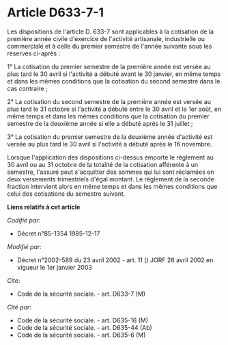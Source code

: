 # Article D633-7-1

Les dispositions de l'article D. 633-7 sont applicables à la cotisation de la première année civile d'exercice de l'activité
artisanale, industrielle ou commerciale et à celle du premier semestre de l'année suivante sous les réserves ci-après :

1° La cotisation du premier semestre de la première année est versée au plus tard le 30 avril si l'activité a débuté avant le
30 janvier, en même temps et dans les mêmes conditions que la cotisation du second semestre dans le cas contraire ;

2° La cotisation du second semestre de la première année est versée au plus tard le 31 octobre si l'activité a débuté entre
le 30 avril et le 1er août, en même temps et dans les mêmes conditions que la cotisation du premier semestre de la deuxième
année si elle a débuté après le 31 juillet ;

3° La cotisation du premier semestre de la deuxième année d'activité est versée au plus tard le 30 avril si l'activité a
débuté après le 16 novembre.

Lorsque l'application des dispositions ci-dessus emporte le règlement au 30 avril ou au 31 octobre de la totalité de la
cotisation afférente à un semestre, l'assuré peut s'acquitter des sommes qui lui sont réclamées en deux versements
trimestriels d'égal montant. Le règlement de la seconde fraction intervient alors en même temps et dans les mêmes conditions
que celui des cotisations du semestre suivant.

**Liens relatifs à cet article**

_Codifié par_:

  - Décret n°85-1354 1985-12-17

_Modifié par_:

  - Décret n°2002-589 du 23 avril 2002 - art. 11 () JORF 26 avril 2002 en vigueur le 1er janvier 2003

_Cite_:

  - Code de la sécurité sociale. - art. D633-7 (M)

_Cité par_:

  - Code de la sécurité sociale. - art. D635-16 (M)
  - Code de la sécurité sociale. - art. D635-44 (Ab)
  - Code de la sécurité sociale. - art. D635-6 (M)
